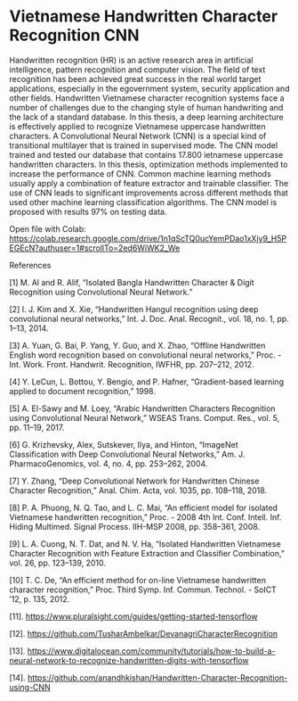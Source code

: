 # Vietnamese Handwritten Character Recognition CNN

Handwritten recognition (HR) is an active research area in artificial intelligence, pattern recognition and computer vision. The field of text recognition has been achieved great success in the real world target applications, especially in the egovernment system, security application and other fields. 
Handwritten Vietnamese character recognition systems face a number of challenges due to the changing style of human handwriting and the lack of a standard database. In this thesis, a deep learning architecture is effectively applied to recognize Vietnamese uppercase handwritten characters. A Convolutional Neural Network (CNN) is a special kind of transitional multilayer that is trained in supervised mode. The CNN model trained and tested our database that contains 17.800 ietnamese uppercase handwritten characters. In this thesis, optimization methods implemented to increase the performance of CNN. Common machine learning methods usually apply a combination of feature extractor and trainable classifier. The use of CNN leads to significant improvements across different methods that used other machine learning classification algorithms. The CNN model is proposed with results 97% on testing data.

Open file with Colab: https://colab.research.google.com/drive/1n1qScTQ0ucYemPDao1xXjy9_H5PEGEcN?authuser=1#scrollTo=2ed6WiWK2_We

References

[1]	M. Al and R. Alif, “Isolated Bangla Handwritten Character & Digit Recognition using Convolutional Neural Network.”

[2]	I. J. Kim and X. Xie, “Handwritten Hangul recognition using deep convolutional neural networks,” Int. J. Doc. Anal. Recognit., vol. 18, no. 1, pp. 1–13, 2014.

[3]	A. Yuan, G. Bai, P. Yang, Y. Guo, and X. Zhao, “Offline Handwritten English word recognition based on convolutional neural networks,” Proc. - Int. Work. Front. Handwrit. Recognition, IWFHR, pp. 207–212, 2012.

[4]	Y. LeCun, L. Bottou, Y. Bengio, and P. Hafner, “Gradient-based learning applied to document recognition,” 1998.

[5]	A. El-Sawy and M. Loey, “Arabic Handwritten Characters Recognition using Convolutional Neural Network,” WSEAS Trans. Comput. Res., vol. 5, pp. 11–19, 2017.

[6]	G. Krizhevsky, Alex, Sutskever, Ilya, and Hinton, “ImageNet Classification with Deep Convolutional Neural Networks,” Am. J. PharmacoGenomics, vol. 4, no. 4, pp. 253–262, 2004.

[7]	Y. Zhang, “Deep Convolutional Network for Handwritten Chinese Character Recognition,” Anal. Chim. Acta, vol. 1035, pp. 108–118, 2018.

[8]	P. A. Phuong, N. Q. Tao, and L. C. Mai, “An efficient model for isolated Vietnamese handwritten recognition,” Proc. - 2008 4th Int. Conf. Intell. Inf. Hiding Multimed. Signal Process. IIH-MSP 2008, pp. 358–361, 2008.

[9]	L. A. Cuong, N. T. Dat, and N. V. Ha, “Isolated Handwritten Vietnamese Character Recognition with Feature Extraction and Classifier Combination,” vol. 26, pp. 123–139, 2010.

[10]	T. C. De, “An efficient method for on-line Vietnamese handwritten character recognition,” Proc. Third Symp. Inf. Commun. Technol. - SoICT ’12, p. 135, 2012.

[11]. https://www.pluralsight.com/guides/getting-started-tensorflow

[12]. https://github.com/TusharAmbelkar/DevanagriCharacterRecognition

[13]. https://www.digitalocean.com/community/tutorials/how-to-build-a-neural-network-to-recognize-handwritten-digits-with-tensorflow

[14]. https://github.com/anandhkishan/Handwritten-Character-Recognition-using-CNN
